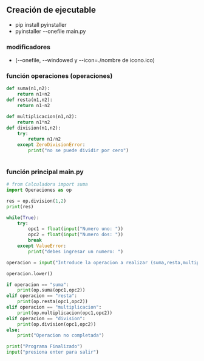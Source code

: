 ## Creación de ejecutable 

- pip install pyinstaller
- pyinstaller --onefile main.py

### modificadores
* (--onefile, --windowed y --icon=./nombre de icono.ico)

### función operaciones (operaciones)
```python
def suma(n1,n2):
    return n1+n2
def resta(n1,n2):
    return n1-n2

def multiplicacion(n1,n2):
    return n1*n2
def division(n1,n2):
    try:
        return n1/n2
    except ZeroDivisionError:
        print("no se puede dividir por cero")
        
```

### función principal main.py
```python
# from Calculadora import suma
import Operaciones as op

res = op.division(1,2)
print(res)

while(True):
    try:
        opc1 = float(input("Numero uno: "))
        opc2 = float(input("Numero dos: "))
        break
    except ValueError:
        print("debes ingresar un numero: ")

operacion = input("Introduce la operacion a realizar (suma,resta,multiplicacion, division)")

operacion.lower()

if operacion == "suma":
    print(op.suma(opc1,opc2))
elif operacion == "resta":
    print(op.resta(opc1,opc2))
elif operacion == "multiplicacion":
    print(op.multiplicacion(opc1,opc2))
elif operacion == "division":
    print(op.division(opc1,opc2))
else:
    print("Operacion no completada")

print("Programa Finalizado")
input("presiona enter para salir")


```